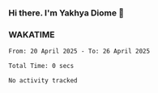 ### Hi there. I'm Yakhya Diome 👋

### WAKATIME
<!--START_SECTION:waka-->

```txt
From: 20 April 2025 - To: 26 April 2025

Total Time: 0 secs

No activity tracked
```

<!--END_SECTION:waka-->
